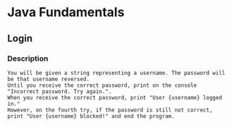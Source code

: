 # Java Fundamentals

## Login

### Description
    You will be given a string representing a username. The password will be that username reversed.
    Until you receive the correct password, print on the console "Incorrect password. Try again.".
    When you receive the correct password, print "User {username} logged in." 
    However, on the fourth try, if the password is still not correct, print "User {username} blocked!" and end the program.